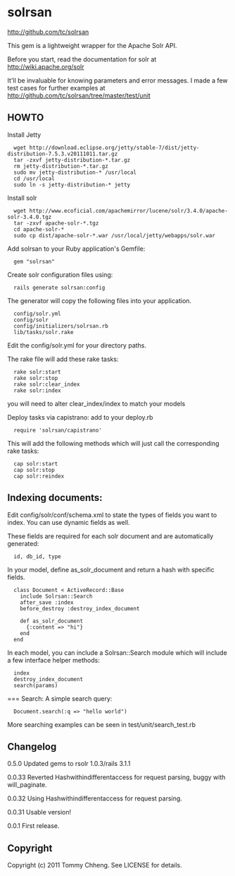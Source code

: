 # solrsan

http://github.com/tc/solrsan

This gem is a lightweight wrapper for the Apache Solr API.

Before you start, read the documentation for solr at http://wiki.apache.org/solr

It'll be invaluable for knowing parameters and error messages. 
I made a few test cases for further examples at http://github.com/tc/solrsan/tree/master/test/unit

## HOWTO
Install Jetty

```
  wget http://download.eclipse.org/jetty/stable-7/dist/jetty-distribution-7.5.3.v20111011.tar.gz
  tar -zxvf jetty-distribution-*.tar.gz
  rm jetty-distribution-*.tar.gz
  sudo mv jetty-distribution-* /usr/local
  cd /usr/local
  sudo ln -s jetty-distribution-* jetty
```

Install solr

```
  wget http://www.ecoficial.com/apachemirror/lucene/solr/3.4.0/apache-solr-3.4.0.tgz
  tar -zxvf apache-solr-*.tgz
  cd apache-solr-*
  sudo cp dist/apache-solr-*.war /usr/local/jetty/webapps/solr.war
```

Add solrsan to your Ruby application's Gemfile:

```
  gem "solrsan"
```

Create solr configuration files using:

```
  rails generate solrsan:config
```

The generator will copy the following files into your application.

```
  config/solr.yml
  config/solr
  config/initializers/solrsan.rb
  lib/tasks/solr.rake
```

Edit the config/solr.yml for your directory paths.

The rake file will add these rake tasks:

```
  rake solr:start
  rake solr:stop
  rake solr:clear_index
  rake solr:index
```

you will need to alter clear_index/index to match your models

Deploy tasks via capistrano:
add to your deploy.rb

```
  require 'solrsan/capistrano'
```

This will add the following methods which will just call the
corresponding rake tasks:

```
  cap solr:start
  cap solr:stop
  cap solr:reindex
```

## Indexing documents:
Edit config/solr/conf/schema.xml to state the types of fields you want
to index. You can use dynamic fields as well.

These fields are required for each solr document and are automatically
generated:

```
  id, db_id, type
```

In your model, define as_solr_document and return a hash with specific fields.

```
  class Document < ActiveRecord::Base
    include Solrsan::Search
    after_save :index
    before_destroy :destroy_index_document

    def as_solr_document
      {:content => "hi"}
    end
  end
```

In each model, you can include a Solrsan::Search module which will include a few interface helper methods:

```
  index
  destroy_index_document
  search(params)
```

=== Search:
A simple search query:

```
  Document.search(:q => "hello world")
```

More searching examples can be seen in test/unit/search_test.rb

## Changelog

0.5.0
Updated gems to rsolr 1.0.3/rails 3.1.1

0.0.33
Reverted Hashwithindifferentaccess for request parsing, buggy with will_paginate.

0.0.32
Using Hashwithindifferentaccess for request parsing.

0.0.31
Usable version!

0.0.1
First release.

## Copyright

Copyright (c) 2011 Tommy Chheng. See LICENSE for details.

